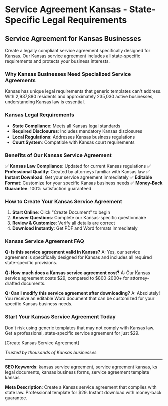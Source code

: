 # Service Agreement Kansas - State-Specific Legal Requirements

## Service Agreement for Kansas Businesses

Create a legally compliant service agreement specifically designed for Kansas. Our Kansas service agreement includes all state-specific requirements and protects your business interests.

### Why Kansas Businesses Need Specialized Service Agreements

Kansas has unique legal requirements that generic templates can't address. With 2,937,880 residents and approximately 235,030 active businesses, understanding Kansas law is essential.

### Kansas Legal Requirements

- **State Compliance**: Meets all Kansas legal standards
- **Required Disclosures**: Includes mandatory Kansas disclosures
- **Local Regulations**: Addresses Kansas business regulations
- **Court System**: Compatible with Kansas court requirements

### Benefits of Our Kansas Service Agreement

✅ **Kansas Law Compliance**: Updated for current Kansas regulations
✅ **Professional Quality**: Created by attorneys familiar with Kansas law
✅ **Instant Download**: Get your service agreement immediately
✅ **Editable Format**: Customize for your specific Kansas business needs
✅ **Money-Back Guarantee**: 100% satisfaction guaranteed

### How to Create Your Kansas Service Agreement

1. **Start Online**: Click "Create Document" to begin
2. **Answer Questions**: Complete our Kansas-specific questionnaire
3. **Review & Customize**: Verify all details are correct
4. **Download Instantly**: Get PDF and Word formats immediately

### Kansas Service Agreement FAQ

**Q: Is this service agreement valid in Kansas?**
A: Yes, our service agreement is specifically designed for Kansas and includes all required state-specific provisions.

**Q: How much does a Kansas service agreement cost?**
A: Our Kansas service agreement costs $29, compared to $800-2000+ for attorney-drafted documents.

**Q: Can I modify this service agreement after downloading?**
A: Absolutely! You receive an editable Word document that can be customized for your specific Kansas business needs.

### Start Your Kansas Service Agreement Today

Don't risk using generic templates that may not comply with Kansas law. Get a professional, state-specific service agreement for just $29.

[Create Kansas Service Agreement]

_Trusted by thousands of Kansas businesses_

---

**SEO Keywords**: kansas service agreement, service agreement kansas, ks legal documents, kansas business forms, service agreement template kansas

**Meta Description**: Create a Kansas service agreement that complies with state law. Professional template for $29. Instant download with money-back guarantee.
